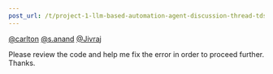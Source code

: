 ```yaml
---
post_url: /t/project-1-llm-based-automation-agent-discussion-thread-tds-jan-2025/164277/510
---
```

[@carlton](/u/carlton) [@s.anand](/u/s.anand) [@Jivraj](/u/jivraj)

Please review the code and help me fix the error in order to proceed further. Thanks.